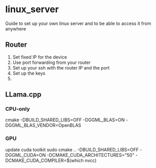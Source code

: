 # linux_server
Guide to set up your own linux server and to be able to access it from anywhere

## Router
1. Set fixed IP for the device
2. Use port forwarding from your router
3. Set up your ssh with the router IP and the port
4. Set up the keys
5. 

## LLama.cpp
### CPU-only
cmake -DBUILD_SHARED_LIBS=OFF -DGGML_BLAS=ON -DGGML_BLAS_VENDOR=OpenBLAS
### GPU
update cuda toolkit
sudo cmake .. -DBUILD_SHARED_LIBS=OFF -DGGML_CUDA=ON -DCMAKE_CUDA_ARCHITECTURES="50" -DCMAKE_CUDA_COMPILER=$(which nvcc)
